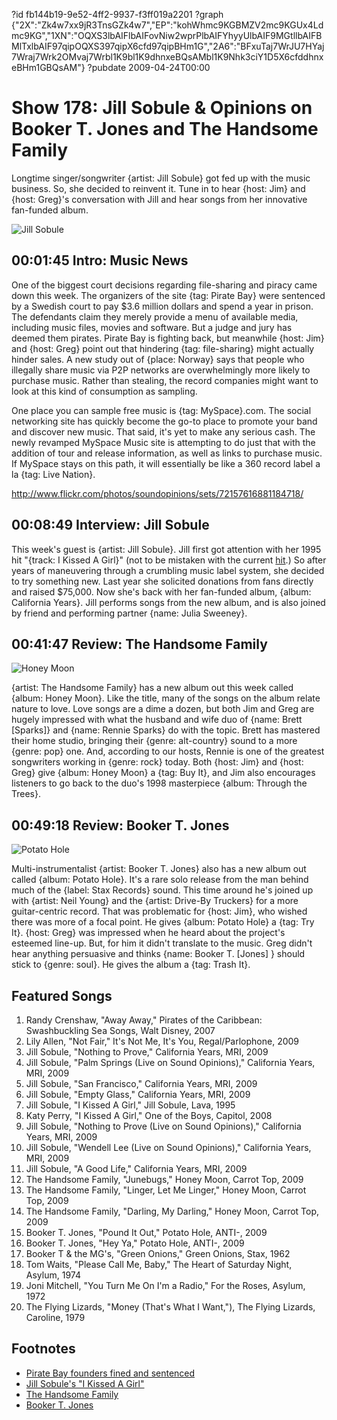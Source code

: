 ?id fb144b19-9e52-4ff2-9937-f3ff019a2201
?graph {"2X":"Zk4w7xx9jR3TnsGZk4w7","EP":"kohWhmc9KGBMZV2mc9KGUx4Ldmc9KG","1XN":"OQXS3lbAIFlbAIFovNiw2wprPlbAIFYhyyUlbAIF9MGtllbAIFBMlTxlbAIF97qipOQXS397qipX6cfd97qipBHm1G","2A6":"BFxuTaj7WrJU7HYaj7Wraj7Wrk2OMvaj7Wrbl1K9bl1K9dhnxeBQsAMbl1K9Nhk3ciY1D5X6cfddhnxeBHm1GBQsAM"}
?pubdate 2009-04-24T00:00

# Show 178: Jill Sobule & Opinions on Booker T. Jones and The Handsome Family
Longtime singer/songwriter {artist: Jill Sobule} got fed up with the music business. So, she decided to reinvent it. Tune in to hear {host: Jim} and {host: Greg}'s conversation with Jill and hear songs from her innovative fan-funded album.

![Jill Sobule](https://static.soundopinions.org/images/2009/jillsobule.jpg)

## 00:01:45 Intro: Music News
One of the biggest court decisions regarding file-sharing and piracy came down this week. The organizers of the site {tag: Pirate Bay} were sentenced by a Swedish court to pay $3.6 million dollars and spend a year in prison. The defendants claim they merely provide a menu of available media, including music files, movies and software. But a judge and jury has deemed them pirates. Pirate Bay is fighting back, but meanwhile {host: Jim} and {host: Greg} point out that hindering {tag: file-sharing} might actually hinder sales. A new study out of {place: Norway} says that people who illegally share music via P2P networks are overwhelmingly more likely to purchase music. Rather than stealing, the record companies might want to look at this kind of consumption as sampling.

One place you can sample free music is {tag: MySpace}.com. The social networking site has quickly become the go-to place to promote your band and discover new music. That said, it's yet to make any serious cash. The newly revamped MySpace Music site is attempting to do just that with the addition of tour and release information, as well as links to purchase music. If MySpace stays on this path, it will essentially be like a 360 record label a la {tag: Live Nation}.

http://www.flickr.com/photos/soundopinions/sets/72157616881184718/

## 00:08:49 Interview: Jill Sobule
This week's guest is {artist: Jill Sobule}. Jill first got attention with her 1995 hit "{track: I Kissed A Girl}" (not to be mistaken with the current [hit](http://www.youtube.com/watch?v=tAp9BKosZXs).) So after years of maneuvering through a crumbling music label system, she decided to try something new. Last year she solicited donations from fans directly and raised $75,000. Now she's back with her fan-funded album, {album: California Years}. Jill performs songs from the new album, and is also joined by friend and performing partner {name: Julia Sweeney}.

## 00:41:47 Review: The Handsome Family
![Honey Moon](https://static.soundopinions.org/assets/178/1XN0.jpg)

{artist: The Handsome Family} has a new album out this week called {album: Honey Moon}. Like the title, many of the songs on the album relate nature to love. Love songs are a dime a dozen, but both Jim and Greg are hugely impressed with what the husband and wife duo of {name: Brett [Sparks]} and {name: Rennie Sparks} do with the topic. Brett has mastered their home studio, bringing their {genre: alt-country} sound to a more {genre: pop} one. And, according to our hosts, Rennie is one of the greatest songwriters working in {genre: rock} today. Both {host: Jim} and {host: Greg} give {album: Honey Moon} a {tag: Buy It}, and Jim also encourages listeners to go back to the duo's 1998 masterpiece {album: Through the Trees}. 

## 00:49:18 Review: Booker T. Jones
![Potato Hole](https://static.soundopinions.org/assets/178/2A60.jpg)

Multi-instrumentalist {artist: Booker T. Jones} also has a new album out called {album: Potato Hole}. It's a rare solo release from the man behind much of the {label: Stax Records} sound. This time around he's joined up with {artist: Neil Young} and the {artist: Drive-By Truckers} for a more guitar-centric record. That was problematic for {host: Jim}, who wished there was more of a focal point. He gives {album: Potato Hole} a {tag: Try It}. {host: Greg} was impressed when he heard about the project's esteemed line-up. But, for him it didn't translate to the music. Greg didn't hear anything persuasive and thinks {name: Booker T. [Jones] } should stick to {genre: soul}. He gives the album a {tag: Trash It}.

## Featured Songs
1. Randy Crenshaw, "Away Away," Pirates of the Caribbean: Swashbuckling Sea Songs, Walt Disney, 2007
2. Lily Allen, "Not Fair," It's Not Me, It's You, Regal/Parlophone, 2009
3. Jill Sobule, "Nothing to Prove," California Years, MRI, 2009
4. Jill Sobule, "Palm Springs (Live on Sound Opinions)," California Years, MRI, 2009 
5. Jill Sobule, "San Francisco," California Years, MRI, 2009
6. Jill Sobule, "Empty Glass," California Years, MRI, 2009
7. Jill Sobule, "I Kissed A Girl," Jill Sobule, Lava, 1995
8. Katy Perry, "I Kissed A Girl," One of the Boys, Capitol, 2008
9. Jill Sobule, "Nothing to Prove (Live on Sound Opinions)," California Years, MRI, 2009 
10. Jill Sobule, "Wendell Lee (Live on Sound Opinions)," California Years, MRI, 2009 
11. Jill Sobule, "A Good Life," California Years, MRI, 2009
12. The Handsome Family, "Junebugs," Honey Moon, Carrot Top, 2009
13. The Handsome Family, "Linger, Let Me Linger," Honey Moon, Carrot Top, 2009
14. The Handsome Family, "Darling, My Darling," Honey Moon, Carrot Top, 2009
15. Booker T. Jones, "Pound It Out," Potato Hole, ANTI-, 2009
16. Booker T. Jones, "Hey Ya," Potato Hole, ANTI-, 2009
17. Booker T & the MG's, "Green Onions," Green Onions, Stax, 1962
18. Tom Waits, "Please Call Me, Baby," The Heart of Saturday Night, Asylum, 1974
19. Joni Mitchell, "You Turn Me On I'm a Radio," For the Roses, Asylum, 1972
20. The Flying Lizards, "Money (That's What I Want,"), The Flying Lizards, Caroline, 1979

## Footnotes 
- [Pirate Bay founders fined and sentenced](https://www.theguardian.com/technology/2009/apr/17/the-pirate-bay-trial-guilty-verdict)
- [Jill Sobule's "I Kissed A Girl"](https://www.youtube.com/watch?v=8FdwUGwasck)
- [The Handsome Family](http://www.handsomefamily.com/)
- [Booker T. Jones](http://www.bookert.com/)
